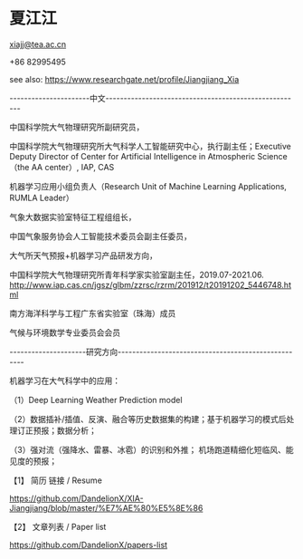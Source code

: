 # 夏江江

xiajj@tea.ac.cn

+86 82995495

see also: https://www.researchgate.net/profile/Jiangjiang_Xia


----------------------中文------------------------------------------------------

中国科学院大气物理研究所副研究员，

中国科学院大气物理研究所大气科学人工智能研究中心，执行副主任；Executive Deputy Director of Center for Artificial Intelligence in Atmospheric Science（the AA center）, IAP, CAS


机器学习应用小组负责人（Research Unit of Machine Learning Applications, RUMLA Leader）

气象大数据实验室特征工程组组长，

中国气象服务协会人工智能技术委员会副主任委员，

大气所天气预报+机器学习产品研发方向，

中国科学院大气物理研究所青年科学家实验室副主任，2019.07-2021.06.   http://www.iap.cas.cn/jgsz/glbm/zzrsc/rzrm/201912/t20191202_5446748.html

南方海洋科学与工程广东省实验室（珠海）成员

气候与环境数学专业委员会会员

---------------------研究方向----------------------------------------------------

机器学习在大气科学中的应用：

  （1）Deep Learning Weather Prediction model
  
  （2）数据插补/插值、反演、融合等历史数据集的构建；基于机器学习的模式后处理订正预报；数据分析；
  
  （3）强对流（强降水、雷暴、冰雹）的识别和外推； 机场跑道精细化短临风、能见度的预报；
  



【1】 简历 链接 / Resume

https://github.com/DandelionX/XIA-Jiangjiang/blob/master/%E7%AE%80%E5%8E%86


【2】 文章列表 / Paper list

https://github.com/DandelionX/papers-list














